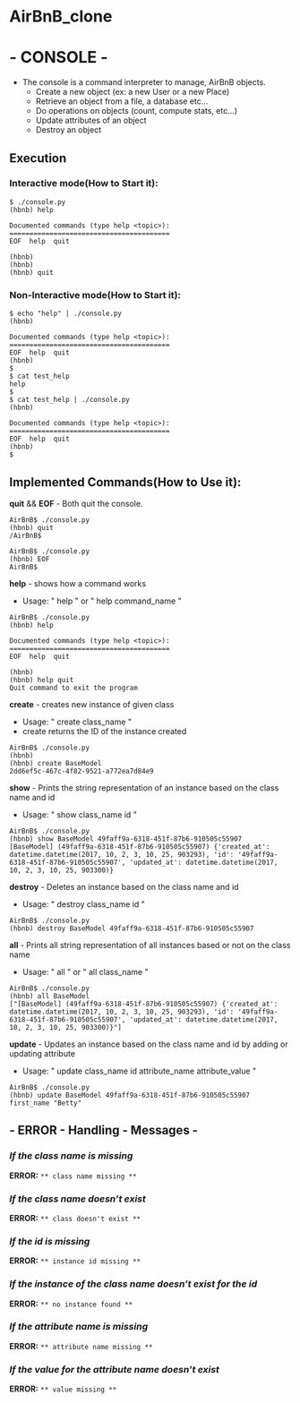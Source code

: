 # AirBnB_clone

# -    CONSOLE    -

- The console is a command interpreter to manage, AirBnB objects.
    - Create a new object (ex: a new User or a new Place)
    - Retrieve an object from a file, a database etc…
    - Do operations on objects (count, compute stats, etc…)
    - Update attributes of an object
    - Destroy an object

## Execution
### Interactive mode(How to Start it):

```
$ ./console.py
(hbnb) help

Documented commands (type help <topic>):
========================================
EOF  help  quit

(hbnb) 
(hbnb) 
(hbnb) quit
```

### Non-Interactive mode(How to Start it):

```
$ echo "help" | ./console.py
(hbnb)

Documented commands (type help <topic>):
========================================
EOF  help  quit
(hbnb) 
$
$ cat test_help
help
$
$ cat test_help | ./console.py
(hbnb)

Documented commands (type help <topic>):
========================================
EOF  help  quit
(hbnb) 
$
```

## Implemented Commands(How to Use it):

**quit** && **EOF** - Both quit the console.

```
AirBnB$ ./console.py
(hbnb) quit 
/AirBnB$ 
```
```
AirBnB$ ./console.py
(hbnb) EOF
AirBnB$ 
```

**help** - shows how a command works 
- Usage: " help " or " help command_name "

```
AirBnB$ ./console.py
(hbnb) help

Documented commands (type help <topic>):
========================================
EOF  help  quit

(hbnb) 
(hbnb) help quit
Quit command to exit the program

```

**create** - creates new instance of given class 
- Usage: " create class_name "
- create returns the ID of the instance created

```
AirBnB$ ./console.py
(hbnb)
(hbnb) create BaseModel
2dd6ef5c-467c-4f82-9521-a772ea7d84e9
```

**show** - Prints the string representation of an instance based on the class name and id
- Usage: " show class_name id "
```
AirBnB$ ./console.py
(hbnb) show BaseModel 49faff9a-6318-451f-87b6-910505c55907
[BaseModel] (49faff9a-6318-451f-87b6-910505c55907) {'created_at': datetime.datetime(2017, 10, 2, 3, 10, 25, 903293), 'id': '49faff9a-6318-451f-87b6-910505c55907', 'updated_at': datetime.datetime(2017, 10, 2, 3, 10, 25, 903300)}
```

**destroy** - Deletes an instance based on the class name and id
- Usage: " destroy class_name id "
```
AirBnB$ ./console.py
(hbnb) destroy BaseModel 49faff9a-6318-451f-87b6-910505c55907
```

**all** - Prints all string representation of all instances based or not on the class name
- Usage: " all " or " all class_name "
```
AirBnB$ ./console.py
(hbnb) all BaseModel
["[BaseModel] (49faff9a-6318-451f-87b6-910505c55907) {'created_at': datetime.datetime(2017, 10, 2, 3, 10, 25, 903293), 'id': '49faff9a-6318-451f-87b6-910505c55907', 'updated_at': datetime.datetime(2017, 10, 2, 3, 10, 25, 903300)}"]
```

**update** - Updates an instance based on the class name and id by adding or updating attribute
- Usage: " update class_name id attribute_name attribute_value "
```
AirBnB$ ./console.py
(hbnb) update BaseModel 49faff9a-6318-451f-87b6-910505c55907 first_name "Betty"
```

## - ERROR - Handling - Messages -

### ***If the class name is missing***
**ERROR:**  `** class name missing **`

### ***If the class name doesn’t exist***
**ERROR:**  `** class doesn't exist **`

### ***If the id is missing***
**ERROR:**  `** instance id missing **`

### ***If the instance of the class name doesn’t exist for the id***
**ERROR:**  `** no instance found **`

### ***If the attribute name is missing***
**ERROR:**  `** attribute name missing **`

### ***If the value for the attribute name doesn’t exist***
**ERROR:**  `** value missing **`